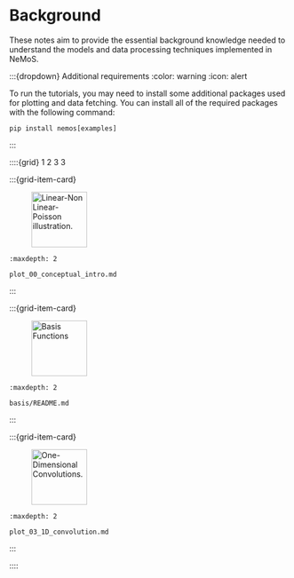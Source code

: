 # Background

These notes aim to provide the essential background knowledge needed to understand the models and data processing techniques implemented in NeMoS.

:::{dropdown} Additional requirements
:color: warning
:icon: alert

To run the tutorials, you may need to install some additional packages used for plotting and data fetching.
You can install all of the required packages with the following command:
```
pip install nemos[examples]
```

:::


::::{grid} 1 2 3 3

:::{grid-item-card}

<figure>
<img src="../_static/lnp_model.svg" style="height: 100px", alt="Linear-Non Linear-Poisson illustration."/>
</figure>


```{toctree}
:maxdepth: 2

plot_00_conceptual_intro.md
```
:::

:::{grid-item-card}

<figure>
<img src="../_images/EvalRaisedCosineLinear.svg" style="height: 100px", alt="Basis Functions"/>
</figure>

```{toctree}
:maxdepth: 2

basis/README.md
```
:::

:::{grid-item-card}

<figure>
<img src="../_static/thumbnails/background/plot_03_1D_convolution.svg" style="height: 100px", alt="One-Dimensional Convolutions."/>
</figure>

```{toctree}
:maxdepth: 2

plot_03_1D_convolution.md
```
:::

::::
